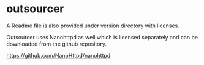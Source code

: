 outsourcer
==========
A Readme file is also provided under version directory with licenses.

Outsourcer uses Nanohttpd as well which is licensed separately and can be downloaded from the github repository.

https://github.com/NanoHttpd/nanohttpd

